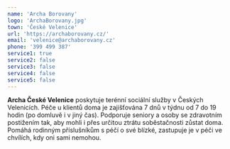 ```yaml
---
name: 'Archa Borovany'
logo: 'ArchaBorovany.jpg'
town: 'České Velenice'
url: 'https://archaborovany.cz/'
email: 'velenice@archaborovany.cz'
phone: '399 499 387'
service1: true
service2: false
service3: false
service4: false
service5: false
---
```


**Archa České Velenice** poskytuje terénní sociální služby v Českých Velenicích. Péče u klientů doma je zajišťována 7 dnů v týdnu od 7 do 19 hodin (po domluvě i v jiný čas). Podporuje seniory a osoby se zdravotním postižením tak, aby mohli i přes určitou ztrátu soběstačnosti zůstat doma. Pomáhá rodinným příslušníkům s péčí o své blízké, zastupuje je v péči ve chvílích, kdy oni sami nemohou.
